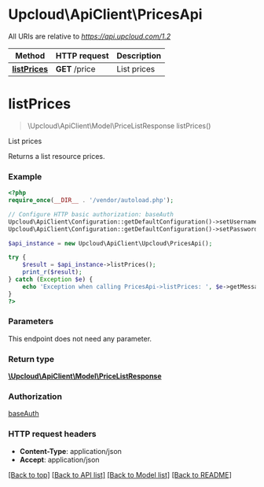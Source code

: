 # Upcloud\ApiClient\PricesApi

All URIs are relative to _https://api.upcloud.com/1.2_

| Method                                    | HTTP request   | Description |
| ----------------------------------------- | -------------- | ----------- |
| [**listPrices**](PricesApi.md#listPrices) | **GET** /price | List prices |

# **listPrices**

> \Upcloud\ApiClient\Model\PriceListResponse listPrices()

List prices

Returns a list resource prices.

### Example

```php
<?php
require_once(__DIR__ . '/vendor/autoload.php');

// Configure HTTP basic authorization: baseAuth
Upcloud\ApiClient\Configuration::getDefaultConfiguration()->setUsername('YOUR_USERNAME');
Upcloud\ApiClient\Configuration::getDefaultConfiguration()->setPassword('YOUR_PASSWORD');

$api_instance = new Upcloud\ApiClient\Upcloud\PricesApi();

try {
    $result = $api_instance->listPrices();
    print_r($result);
} catch (Exception $e) {
    echo 'Exception when calling PricesApi->listPrices: ', $e->getMessage(), PHP_EOL;
}
?>
```

### Parameters

This endpoint does not need any parameter.

### Return type

[**\Upcloud\ApiClient\Model\PriceListResponse**](../Model/PriceListResponse.md)

### Authorization

[baseAuth](../../README.md#baseAuth)

### HTTP request headers

* **Content-Type**: application/json
* **Accept**: application/json

[[Back to top]](#) [[Back to API list]](../../README.md#documentation-for-api-endpoints) [[Back to Model list]](../../README.md#documentation-for-models) [[Back to README]](../../README.md)
